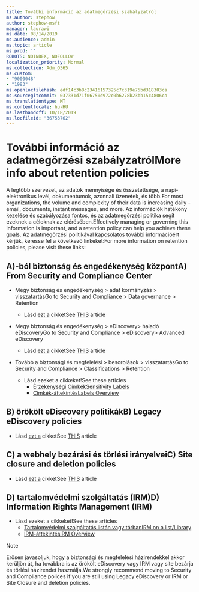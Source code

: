 ```yaml
---
title: További információ az adatmegőrzési szabályzatról
ms.author: stephow
author: stephow-msft
manager: laurawi
ms.date: 08/14/2019
ms.audience: admin
ms.topic: article
ms.prod: ''
ROBOTS: NOINDEX, NOFOLLOW
localization_priority: Normal
ms.collection: Adm_O365
ms.custom:
- "9000048"
- "1983"
ms.openlocfilehash: edf14c3b8c23416157325c7c319e75bd318303ca
ms.sourcegitcommit: 037331d71f06750d972c0b6278b23bb15c4806ca
ms.translationtype: MT
ms.contentlocale: hu-HU
ms.lasthandoff: 10/18/2019
ms.locfileid: "36753762"
---
```

# <a name="more-info-about-retention-policies"></a><span data-ttu-id="9edeb-102">További információ az adatmegőrzési szabályzatról</span><span class="sxs-lookup"><span data-stu-id="9edeb-102">More info about retention policies</span></span>

<span data-ttu-id="9edeb-103">A legtöbb szervezet, az adatok mennyisége és összetettsége, a napi-elektronikus levél, dokumentumok, azonnali üzenetek, és több.</span><span class="sxs-lookup"><span data-stu-id="9edeb-103">For most organizations, the volume and complexity of their data is increasing daily - email, documents, instant messages, and more.</span></span> <span data-ttu-id="9edeb-104">Az információk hatékony kezelése és szabályozása fontos, és az adatmegőrzési politika segít ezeknek a céloknak az elérésében.</span><span class="sxs-lookup"><span data-stu-id="9edeb-104">Effectively managing or governing this information is important, and a retention policy can help you achieve these goals.</span></span> <span data-ttu-id="9edeb-105">Az adatmegőrzési politikával kapcsolatos további információért kérjük, keresse fel a következő linkeket:</span><span class="sxs-lookup"><span data-stu-id="9edeb-105">For more information on retention policies, please visit these links:</span></span>

## <a name="a-from-security-and-compliance-center"></a><span data-ttu-id="9edeb-106">A)-ból biztonság és engedékenység központ</span><span class="sxs-lookup"><span data-stu-id="9edeb-106">A) From Security and Compliance Center</span></span>

- <span data-ttu-id="9edeb-107">Megy biztonság és engedékenység > adat kormányzás > visszatartás</span><span class="sxs-lookup"><span data-stu-id="9edeb-107">Go to Security and Compliance > Data governance > Retention</span></span>
  - <span data-ttu-id="9edeb-108">Lásd [ezt a](https://docs.microsoft.com/office365/securitycompliance/retention-policies) cikket</span><span class="sxs-lookup"><span data-stu-id="9edeb-108">See [THIS](https://docs.microsoft.com/office365/securitycompliance/retention-policies) article</span></span>

- <span data-ttu-id="9edeb-109">Megy biztonság és engedékenység > eDiscovery> haladó eDiscovery</span><span class="sxs-lookup"><span data-stu-id="9edeb-109">Go to Security and Compliance > eDiscovery> Advanced eDiscovery</span></span> 
  - <span data-ttu-id="9edeb-110">Lásd [ezt a](https://docs.microsoft.com/office365/securitycompliance/ediscovery-cases) cikket</span><span class="sxs-lookup"><span data-stu-id="9edeb-110">See [THIS](https://docs.microsoft.com/office365/securitycompliance/ediscovery-cases) article</span></span>

- <span data-ttu-id="9edeb-111">Tovább a biztonsági és megfelelési > besorolások > visszatartás</span><span class="sxs-lookup"><span data-stu-id="9edeb-111">Go to Security and Compliance > Classifications > Retention</span></span>
  - <span data-ttu-id="9edeb-112">Lásd ezeket a cikkeket!</span><span class="sxs-lookup"><span data-stu-id="9edeb-112">See these articles</span></span>
    - [<span data-ttu-id="9edeb-113">Érzékenységi Címkék</span><span class="sxs-lookup"><span data-stu-id="9edeb-113">Sensitivity Labels</span></span>](https://docs.microsoft.com/office365/securitycompliance/sensitivity-labels)
    - [<span data-ttu-id="9edeb-114">Címkék-áttekintés</span><span class="sxs-lookup"><span data-stu-id="9edeb-114">Labels Overview</span></span>](https://docs.microsoft.com/office365/securitycompliance/labels)

## <a name="b-legacy-ediscovery-policies"></a><span data-ttu-id="9edeb-115">B) örökölt eDiscovery politikák</span><span class="sxs-lookup"><span data-stu-id="9edeb-115">B) Legacy eDiscovery policies</span></span>

- <span data-ttu-id="9edeb-116">Lásd [ezt a](https://support.office.com/article/Set-up-an-eDiscovery-Center-in-SharePoint-Online-A18F8975-AA7F-43B4-A7D6-001D14744D8E) cikket</span><span class="sxs-lookup"><span data-stu-id="9edeb-116">See [THIS](https://support.office.com/article/Set-up-an-eDiscovery-Center-in-SharePoint-Online-A18F8975-AA7F-43B4-A7D6-001D14744D8E) article</span></span>

## <a name="c-site-closure-and-deletion-policies"></a><span data-ttu-id="9edeb-117">C) a webhely bezárási és törlési irányelvei</span><span class="sxs-lookup"><span data-stu-id="9edeb-117">C) Site closure and deletion policies</span></span>

- <span data-ttu-id="9edeb-118">Lásd [ezt a](https://support.office.com/article/Use-policies-for-site-closure-and-deletion-A8280D82-27FD-48C5-9ADF-8A5431208BA5) cikket</span><span class="sxs-lookup"><span data-stu-id="9edeb-118">See [THIS](https://support.office.com/article/Use-policies-for-site-closure-and-deletion-A8280D82-27FD-48C5-9ADF-8A5431208BA5) article</span></span>  

## <a name="d-information-rights-management-irm"></a><span data-ttu-id="9edeb-119">D) tartalomvédelmi szolgáltatás (IRM)</span><span class="sxs-lookup"><span data-stu-id="9edeb-119">D) Information Rights Management (IRM)</span></span>

- <span data-ttu-id="9edeb-120">Lásd ezeket a cikkeket!</span><span class="sxs-lookup"><span data-stu-id="9edeb-120">See these articles</span></span>
  - [<span data-ttu-id="9edeb-121">Tartalomvédelmi szolgáltatás listán vagy tárban</span><span class="sxs-lookup"><span data-stu-id="9edeb-121">IRM on a list/Library</span></span>](https://support.office.com/article/apply-information-rights-management-to-a-list-or-library-3bdb5c4e-94fc-4741-b02f-4e7cc3c54aa1)
  - [<span data-ttu-id="9edeb-122">IRM-áttekintés</span><span class="sxs-lookup"><span data-stu-id="9edeb-122">IRM Overview</span></span>](https://support.office.com/article/create-and-apply-information-management-policies-eb501fe9-2ef6-4150-945a-65a6451ee9e9)

> [!Note]
> <span data-ttu-id="9edeb-123">Erősen javasoljuk, hogy a biztonsági és megfelelési házirendekkel akkor kerüljön át, ha továbbra is az örökölt eDiscovery vagy IRM vagy site bezárja és törlési házirendet használja.</span><span class="sxs-lookup"><span data-stu-id="9edeb-123">We strongly recommend moving to Security and Compliance polices if you are still using Legacy eDiscovery or IRM or Site Closure and deletion policies.</span></span>
